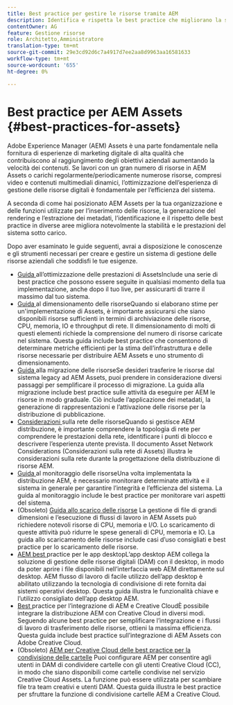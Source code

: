 ```yaml
---
title: Best practice per gestire le risorse tramite AEM
description: Identifica e rispetta le best practice che migliorano la stabilità e le prestazioni del sistema sotto carico, a seconda della distribuzione AEM Assets e delle funzionalità utilizzate per acquisire ed elaborare le risorse.
contentOwner: AG
feature: Gestione risorse
role: Architetto,Amministratore
translation-type: tm+mt
source-git-commit: 29e3cd92d6c7a4917d7ee2aa8d9963aa16581633
workflow-type: tm+mt
source-wordcount: '655'
ht-degree: 0%

---
```



# Best practice per AEM Assets {#best-practices-for-assets}

Adobe Experience Manager (AEM) Assets è una parte fondamentale nella fornitura di esperienze di marketing digitale di alta qualità che contribuiscono al raggiungimento degli obiettivi aziendali aumentando la velocità dei contenuti. Se lavori con un gran numero di risorse in AEM Assets o carichi regolarmente/periodicamente numerose risorse, compresi video e contenuti multimediali dinamici, l’ottimizzazione dell’esperienza di gestione delle risorse digitali è fondamentale per l’efficienza del sistema.

A seconda di come hai posizionato AEM Assets per la tua organizzazione e delle funzioni utilizzate per l’inserimento delle risorse, la generazione del rendering e l’estrazione dei metadati, l’identificazione e il rispetto delle best practice in diverse aree migliora notevolmente la stabilità e le prestazioni del sistema sotto carico.

Dopo aver esaminato le guide seguenti, avrai a disposizione le conoscenze e gli strumenti necessari per creare e gestire un sistema di gestione delle risorse aziendali che soddisfi le tue esigenze.

* [Guida ](performance-tuning-guidelines.md)
all’ottimizzazione delle prestazioni di AssetsInclude una serie di best practice che possono essere seguite in qualsiasi momento della tua implementazione, anche dopo il tuo live, per assicurarti di trarre il massimo dal tuo sistema.
* [Guida ](assets-sizing-guide.md)
al dimensionamento delle risorseQuando si elaborano stime per un&#39;implementazione di Assets, è importante assicurarsi che siano disponibili risorse sufficienti in termini di archiviazione delle risorse, CPU, memoria, IO e throughput di rete. Il dimensionamento di molti di questi elementi richiede la comprensione del numero di risorse caricate nel sistema. Questa guida include best practice che consentono di determinare metriche efficienti per la stima dell’infrastruttura e delle risorse necessarie per distribuire AEM Assets e uno strumento di dimensionamento.
* [Guida ](assets-migration-guide.md)
alla migrazione delle risorseSe desideri trasferire le risorse dal sistema legacy ad AEM Assets, puoi prendere in considerazione diversi passaggi per semplificare il processo di migrazione. La guida alla migrazione include best practice sulle attività da eseguire per AEM le risorse in modo graduale. Ciò include l’applicazione dei metadati, la generazione di rappresentazioni e l’attivazione delle risorse per la distribuzione di pubblicazione.
* [Considerazioni ](assets-network-considerations.md)
sulla rete delle risorseQuando si gestisce AEM distribuzione, è importante comprendere la topologia di rete per comprendere le prestazioni della rete, identificare i punti di blocco e descrivere l’esperienza utente prevista. Il documento Asset Network Considerations (Considerazioni sulla rete di Assets) illustra le considerazioni sulla rete durante la progettazione della distribuzione di risorse AEM.
* [Guida ](assets-monitoring-best-practices.md)
al monitoraggio delle risorseUna volta implementata la distribuzione AEM, è necessario monitorare determinate attività e il sistema in generale per garantire l’integrità e l’efficienza del sistema. La guida al monitoraggio include le best practice per monitorare vari aspetti del sistema.
* (Obsoleto) [Guida allo scarico delle risorse](assets-offloading-best-practices.md)
La gestione di file di grandi dimensioni e l’esecuzione di flussi di lavoro in AEM Assets può richiedere notevoli risorse di CPU, memoria e I/O. Lo scaricamento di queste attività può ridurre le spese generali di CPU, memoria e IO. La guida allo scaricamento delle risorse include casi d’uso consigliati e best practice per lo scaricamento delle risorse.
* [AEM best ](https://helpx.adobe.com/experience-manager/desktop-app/aem-desktop-app-best-practices.html)
practice per le app desktopL’app desktop AEM collega la soluzione di gestione delle risorse digitali (DAM) con il desktop, in modo da poter aprire i file disponibili nell’interfaccia web AEM direttamente sul desktop. AEM flusso di lavoro di facile utilizzo dell’app desktop è abilitato utilizzando la tecnologia di condivisione di rete fornita dai sistemi operativi desktop. Questa guida illustra le funzionalità chiave e l’utilizzo consigliato dell’app desktop AEM.
* [Best ](aem-cc-integration-best-practices.md)
practice per l’integrazione di AEM e Creative CloudÈ possibile integrare la distribuzione AEM con Creative Cloud in diversi modi. Seguendo alcune best practice per semplificare l’integrazione e i flussi di lavoro di trasferimento delle risorse, ottieni la massima efficienza. Questa guida include best practice sull’integrazione di AEM Assets con Adobe Creative Cloud.
* (Obsoleto) [AEM per Creative Cloud delle best practice per la condivisione delle cartelle](aem-cc-folder-sharing-best-practices.md)
Puoi configurare AEM per consentire agli utenti in DAM di condividere cartelle con gli utenti Creative Cloud (CC), in modo che siano disponibili come cartelle condivise nel servizio Creative Cloud Assets. La funzione può essere utilizzata per scambiare file tra team creativi e utenti DAM. Questa guida illustra le best practice per sfruttare la funzione di condivisione cartelle AEM a Creative Cloud.

